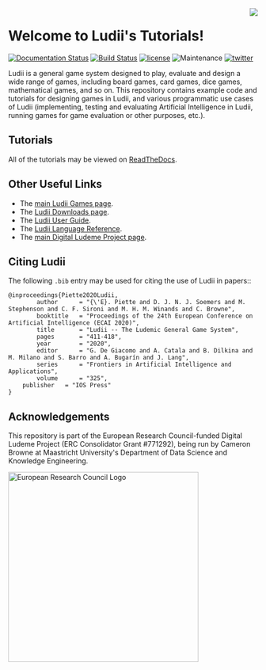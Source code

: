 <img align="right" src="./resources/ludii-logo-64x64.png">

# Welcome to Ludii's Tutorials!

[![Documentation Status](https://readthedocs.org/projects/ludiitutorials/badge/?version=latest)](https://ludiitutorials.readthedocs.io/en/latest/?badge=latest)
[![Build Status](https://travis-ci.org/Ludeme/LudiiTutorials.svg?branch=master)](https://travis-ci.org/Ludeme/LudiiTutorials)
[![license](https://img.shields.io/github/license/Ludeme/LudiiTutorials)](LICENSE)
![Maintenance](https://img.shields.io/badge/Maintained%3F-yes-green.svg)
[![twitter](https://img.shields.io/twitter/follow/ludiigames?style=social)](https://twitter.com/intent/follow?screen_name=ludiigames)

Ludii is a general game system designed to play, evaluate and design a wide range of games, including board games, card games, dice games, mathematical games, 
and so on. This repository contains example code and tutorials for designing games in Ludii, and various programmatic use cases of Ludii (implementing, testing and evaluating Artificial Intelligence in Ludii, running games for game evaluation or other purposes, etc.).

## Tutorials

All of the tutorials may be viewed on [ReadTheDocs](https://ludiitutorials.readthedocs.io/).

## Other Useful Links

- The [main Ludii Games page](https://ludii.games/).
- The [Ludii Downloads page](https://ludii.games/downloads.php).
- The [Ludii User Guide](https://ludii.games/downloads/LudiiUserGuide.pdf).
- The [Ludii Language Reference](https://ludii.games/downloads/LudiiLanguageReference.pdf).
- The [main Digital Ludeme Project page](http://www.ludeme.eu/).

## Citing Ludii

The following `.bib` entry may be used for citing the use of Ludii in papers::


	@inproceedings{Piette2020Ludii,
            author      = "{\'E}. Piette and D. J. N. J. Soemers and M. Stephenson and C. F. Sironi and M. H. M. Winands and C. Browne",
            booktitle   = "Proceedings of the 24th European Conference on Artificial Intelligence (ECAI 2020)",
            title       = "Ludii -- The Ludemic General Game System",
            pages       = "411-418",
            year        = "2020",
            editor      = "G. De Giacomo and A. Catala and B. Dilkina and M. Milano and S. Barro and A. Bugarín and J. Lang",
            series      = "Frontiers in Artificial Intelligence and Applications",
            volume      = "325",
	    publisher	= "IOS Press"
    }

## Acknowledgements

This repository is part of the European Research Council-funded Digital Ludeme Project (ERC Consolidator Grant \#771292), being run by Cameron Browne at Maastricht University's Department of Data Science and Knowledge Engineering. 

<a href="https://erc.europa.eu/"><img src="./resources/LOGO_ERC-FLAG_EU_.jpg" title="Funded by the European Research Council" alt="European Research Council Logo" height="384"></a>

